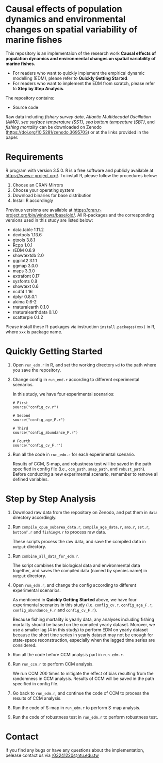 # Causal effects of population dynamics and environmental changes on spatial variability of marine fishes

This repository is an implementaion of the research work **Causal effects of population dynamics and environmental changes on spatial variability of marine fishes.** 

- For readers who want to quickly implement the empirical dynamic modelling (EDM), please refer to **Quickly Getting Started**. 
- For readers who want to implement the EDM from scratch, please refer to **Step by Step Analysis**.


The repository contains:
* Source code

Raw data including *fishery survey data*, *Atlantic Multidecadal Oscillation (AMO)*, *sea surface temperature (SST)*, *sea bottom tempeature (SBT)*, and *fishing mortality* can be downloaded on Zenodo (https://doi.org/10.5281/zenodo.3695703) or at the links provided in the paper.

# Requirements 
R program with version 3.5.0. R is a free software and publicly available at https://www.r-project.org/. To install R, please follow the procedures below:
1. Choose an CRAN Mirrors 
2. Choose your operating system
3. Download binaries for base distribution
4. Install R accordingly

Previous versions are available at https://cran.r-project.org/bin/windows/base/old/. All R-packages and the corresponding versions used in this study are listed below:

* data.table 1.11.2
* devtools 1.13.6
* gtools 3.8.1
* Rcpp 1.0.1
* rEDM 0.6.9
* showtextdb 2.0
* ggplot2 3.1.1
* ggmap 3.0.0
* maps 3.3.0
* extrafont 0.17
* sysfonts 0.8
* showtext 0.6
* ncdf4 1.16
* dplyr 0.8.0.1
* akima 0.6-2
* rnaturalearth 0.1.0
* rnaturalearthdata 0.1.0
* scatterpie 0.1.2

Please install these R-packages via instruction `install.packages(xxx)` in R, where `xxx` is package name.

# Quickly Getting Started
1. Open `run_edm.r` in R, and set the working directory `wd` to the path where you save the repository.
2. Change config in `run_emd.r` according to different experimental scenarios.

    In this study, we have four experimental scenarios:

    ```
    # First
    source("config_cv.r")
    ```
    ```
    # Second
    source("config_age_F.r")
    ```
    ```
    # Third
    source("config_abundance_F.r")
    ```
    ```
    # Fourth
    source("config_cv_F.r")
    ```
3. Run all the code in `run_edm.r` for each experimental scenario.

    Results of CCM, S-map, and robustness test will be saved in the path specified in config file (i.e., `ccm_path`, `smap_path`, and `robust_path`). Before conducting a new experimental scenario, remember to remove all defined variables.

# Step by Step Analysis
1. Download raw data from the repository on Zenodo, and put them in `data` directory accordingly.

2. Run `compile_cpue_subarea_data.r`, `compile_age_data.r`, `amo.r`, `sst.r`, `bottomT.r` and `fishingM.r` to process raw data.

    These scripts process the raw data, and save the compiled data in `output` directory.

3. Run `combine_all_data_for_edm.r`. 

    The script combines the biological data and environmental data together, and saves the compiled data (named by species name) in `output` directory.

4. Open `rum_edm.r`, and change the config according to different experimental scenarios. 

    As mentioned in **Quickly Getting Started** above, we have four experimental scenarios in this study (i.e. `config_cv.r`, `config_age_F.r`, `config_abundance_F.r` and `config_cv_F.r`).
    
    Because fishing mortality is yearly data, any analyses including fishing mortality should be based on the compiled yearly dataset. Morover, we use a smaller lag (4 in this study) to perform EDM on yearly dataset because the short time series in yearly dataset may not be enough for state-space reconstruction, especially when the lagged time series are considered.

5. Run all the code before CCM analysis part in `run_edm.r`.

6. Run `run_ccm.r` to perform CCM analysis.

    We run CCM 200 times to mitigate the effect of bias resulting from the randomness in CCM analysis. Results of CCM will be saved in the path specified in config file.

7. Go back to `run_edm.r`, and continue the code of CCM to process the results of CCM analysis.

8. Run the code of S-map in `run_edm.r` to perform S-map analysis. 

9. Run the code of robustness test in `run_edm.r` to perform robustness test.

# Contact
If you find any bugs or have any questions about the implementation, pelease contact us via r03241220@ntu.edu.tw
